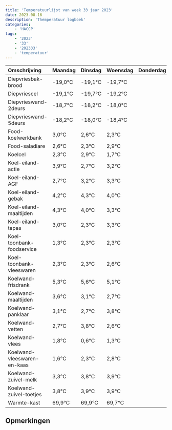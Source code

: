 ```yaml
---
title: 'Temperatuurlijst van week 33 jaar 2023'
date: 2023-08-16
description: 'Themperatuur logboek'
categories:
    - 'HACCP'
tags:
    - '2023'
    - '33'
    - '202333'
    - 'temperatuur'
---
```

|Omschrijving|Maandag|Dinsdag|Woensdag|Donderdag|Vrijdag|Zaterdag|Zondag|
|:---|:---|:---|:---|:---|:---|:---|:---|
|Diepvriesbak-brood|-19,0°C|-19,1°C|-19,7°C| | | | |
|Diepvriescel|-19,1°C|-19,7°C|-19,2°C| | | | |
|Diepvrieswand-2deurs|-18,7°C|-18,2°C|-18,0°C| | | | |
|Diepvrieswand-5deurs|-18,2°C|-18,0°C|-18,4°C| | | | |
|Food-koelwerkbank|3,0°C|2,6°C|2,3°C| | | | |
|Food-saladiare|2,6°C|2,3°C|2,9°C| | | | |
|Koelcel|2,3°C|2,9°C|1,7°C| | | | |
|Koel-eiland-actie|3,9°C|2,7°C|3,2°C| | | | |
|Koel-eiland-AGF|2,7°C|3,2°C|3,3°C| | | | |
|Koel-eiland-gebak|4,2°C|4,3°C|4,0°C| | | | |
|Koel-eiland-maaltijden|4,3°C|4,0°C|3,3°C| | | | |
|Koel-eiland-tapas|3,0°C|2,3°C|3,3°C| | | | |
|Koel-toonbank-foodservice|1,3°C|2,3°C|2,3°C| | | | |
|Koel-toonbank-vleeswaren|2,3°C|2,3°C|2,6°C| | | | |
|Koelwand-frisdrank|5,3°C|5,6°C|5,1°C| | | | |
|Koelwand-maaltijden|3,6°C|3,1°C|2,7°C| | | | |
|Koelwand-panklaar|3,1°C|2,7°C|3,8°C| | | | |
|Koelwand-vetten|2,7°C|3,8°C|2,6°C| | | | |
|Koelwand-vlees|1,8°C|0,6°C|1,3°C| | | | |
|Koelwand-vleeswaren-en-kaas|1,6°C|2,3°C|2,8°C| | | | |
|Koelwand-zuivel-melk|3,3°C|3,8°C|3,9°C| | | | |
|Koelwand-zuivel-toetjes|3,8°C|3,9°C|3,9°C| | | | |
|Warmte-kast|69,9°C|69,9°C|69,7°C| | | | |

## Opmerkingen


